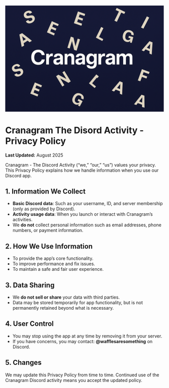 ![Cranagram Banner](cranagram-banner.png)

# Cranagram The Disord Activity - Privacy Policy 
**Last Updated:** August 2025

Cranagram - The Discord Activity (“we,” “our,” “us”) values your privacy. This Privacy Policy explains how we handle information when you use our Discord app.

## 1. Information We Collect
- **Basic Discord data**: Such as your username, ID, and server membership (only as provided by Discord).  
- **Activity usage data**: When you launch or interact with Cranagram’s activities.  
- We **do not** collect personal information such as email addresses, phone numbers, or payment information.  

## 2. How We Use Information
- To provide the app’s core functionality.  
- To improve performance and fix issues.  
- To maintain a safe and fair user experience.  

## 3. Data Sharing
- We **do not sell or share** your data with third parties.  
- Data may be stored temporarily for app functionality, but is not permanently retained beyond what is necessary.

## 4. User Control
- You may stop using the app at any time by removing it from your server.  
- If you have concerns, you may contact: **@wafflesaresomething** on Discord.  

## 5. Changes
We may update this Privacy Policy from time to time. Continued use of the Cranagram Discord activity means you accept the updated policy.

